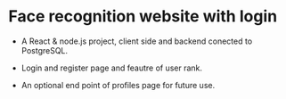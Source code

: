 # Face recognition website with login

- A React & node.js project, client side and backend conected to PostgreSQL.

- Login and register page and feautre of user rank.

- An optional end point of profiles page for future use. 
 
